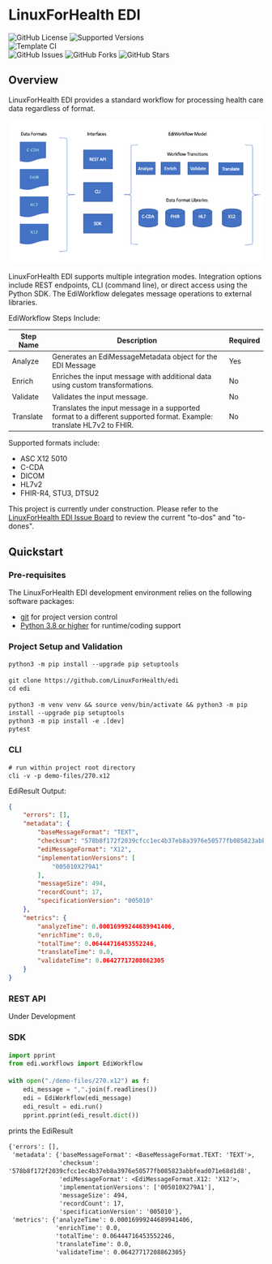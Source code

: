 # LinuxForHealth EDI

![GitHub License](https://img.shields.io/github/license/linuxforhealth/edi)
![Supported Versions](https://img.shields.io/badge/python%20version-3.8%2C%203.9-blue)
<br>
![Template CI](https://github.com/linuxforhealth/edi/actions/workflows/continuous-integration.yml/badge.svg)
<br>
![GitHub Issues](https://img.shields.io/github/issues/linuxforhealth/edi)
![GitHub Forks](https://img.shields.io/github/forks/linuxforhealth/edi)
![GitHub Stars](https://img.shields.io/github/stars/linuxforhealth/edi)

## Overview

LinuxForHealth EDI provides a standard workflow for processing health care data regardless of format. 

![LinuxForHealth EDI Overview](lfh-edi-overview.png)

LinuxForHealth EDI supports multiple integration modes. Integration options include REST endpoints, CLI (command line), or direct access using the Python SDK. The EdiWorkflow delegates message operations to external libraries.

EdiWorkflow Steps Include:

| Step Name       | Description                                                                                                           | Required |
| --------------- | --------------------------------------------------------------------------------------------------------------------- | -------- |
| Analyze         | Generates an EdiMessageMetadata object for the EDI Message                                                            | Yes      |
| Enrich          | Enriches the input message with additional data using custom transformations.                                         | No       |
| Validate        | Validates the input message.                                                                                          | No       |
| Translate       | Translates the input message in a supported format to a different supported format. Example: translate HL7v2 to FHIR. | No       |


Supported formats include: 
* ASC X12 5010
* C-CDA
* DICOM  
* HL7v2
* FHIR-R4, STU3, DTSU2

This project is currently under construction. Please refer to the [LinuxForHealth EDI Issue Board](https://github.com/LinuxForHealth/edi/issues) to review the current "to-dos" and "to-dones".

## Quickstart

### Pre-requisites
The LinuxForHealth EDI development environment relies on the following software packages:

- [git](https://git-scm.com) for project version control
- [Python 3.8 or higher](https://www.python.org/downloads/) for runtime/coding support

### Project Setup and Validation
```shell
python3 -m pip install --upgrade pip setuptools

git clone https://github.com/LinuxForHealth/edi
cd edi

python3 -m venv venv && source venv/bin/activate && python3 -m pip install --upgrade pip setuptools 
python3 -m pip install -e .[dev]
pytest
```

### CLI
```shell
# run within project root directory
cli -v -p demo-files/270.x12
```
EdiResult Output:
```json
{
    "errors": [],
    "metadata": {
        "baseMessageFormat": "TEXT",
        "checksum": "578b8f172f2039cfcc1ec4b37eb8a3976e50577fb085823abbfead071e68d1d8",
        "ediMessageFormat": "X12",
        "implementationVersions": [
            "005010X279A1"
        ],
        "messageSize": 494,
        "recordCount": 17,
        "specificationVersion": "005010"
    },
    "metrics": {
        "analyzeTime": 0.00016999244689941406,
        "enrichTime": 0.0,
        "totalTime": 0.06444716453552246,
        "translateTime": 0.0,
        "validateTime": 0.06427717208862305
    }
}
```

### REST API
Under Development

### SDK
```python
import pprint
from edi.workflows import EdiWorkflow

with open("./demo-files/270.x12") as f:
    edi_message = ",".join(f.readlines())
    edi = EdiWorkflow(edi_message)
    edi_result = edi.run()
    pprint.pprint(edi_result.dict())
```

prints the EdiResult
```shell
{'errors': [],
 'metadata': {'baseMessageFormat': <BaseMessageFormat.TEXT: 'TEXT'>,
              'checksum': '578b8f172f2039cfcc1ec4b37eb8a3976e50577fb085823abbfead071e68d1d8',
              'ediMessageFormat': <EdiMessageFormat.X12: 'X12'>,
              'implementationVersions': ['005010X279A1'],
              'messageSize': 494,
              'recordCount': 17,
              'specificationVersion': '005010'},
 'metrics': {'analyzeTime': 0.00016999244689941406,
             'enrichTime': 0.0,
             'totalTime': 0.06444716453552246,
             'translateTime': 0.0,
             'validateTime': 0.06427717208862305}
```

